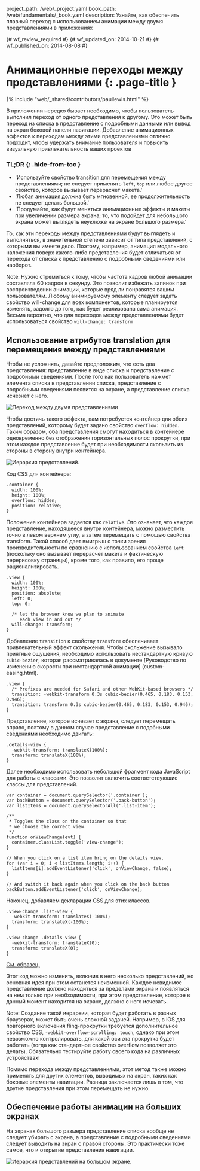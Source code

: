 project_path: /web/_project.yaml
book_path: /web/fundamentals/_book.yaml
description: Узнайте, как обеспечить плавный переход с использованием анимации между двумя представлениями в приложениях

{# wf_review_required #}
{# wf_updated_on: 2014-10-21 #}
{# wf_published_on: 2014-08-08 #}

# Анимационные переходы между представлениями {: .page-title }

{% include "web/_shared/contributors/paullewis.html" %}


В приложении нередко бывает необходимо, чтобы пользователь выполнил переход от одного представления к другому. Это может быть переход из списка в представление с подробными данными или вывод на экран боковой панели навигации. Добавление анимационных эффектов к переходам между этими представлениями отлично подходит, чтобы удержать внимание пользователя и повысить визуальную привлекательность ваших проектов

### TL;DR {: .hide-from-toc }
- 'Используйте свойство transition для перемещения между представлениями; не следует применять `left`, `top` или любое другое свойство, которое вызывает перерасчет макета.'
- 'Любая анимация должна быть мгновенной, ее продолжительность не следует делать большой.'
- 'Продумайте, как будут меняться анимационные эффекты и макеты при увеличении размера экрана; то, что подойдет для небольшого экрана может выглядеть неуклюже на экране большого размера.'


То, как эти переходы между представлениями будут выглядеть и выполняться, в значительной степени зависит от типа представлений, с которыми вы имеете дело. Поэтому, например, анимация модального наложения поверх какого-либо представления будет отличаться от перехода от списка к представлению с подробными сведениями или наоборот.

Note: Нужно стремиться к тому, чтобы частота кадров любой анимации составляла 60 кадров в секунду. Это позволит избежать запинок при воспроизведении анимации, которые вряд ли понравятся вашим пользователям. Любому анимируемому элементу следует задать свойство will-change для всех компонентов, которые планируется изменять, задолго до того, как будет реализована сама анимация. Весьма вероятно, что для переходов между представлениями будет использоваться свойство <code>will-change: transform</code>

## Использование атрибутов translation для перемещения между представлениями

Чтобы не усложнять, давайте предположим, что есть два представления: представление в виде списка и представление с подробными сведениями. После того как пользователь нажмет элемента списка в представлении списка, представление с подробными сведениями появится на экране, а представление списка исчезнет с него.

<img src="imgs/gifs/view-translate.gif" alt="Переход между двумя представлениями" />

Чтобы достичь такого эффекта, вам потребуется контейнер для обоих представлений, которому будет задано свойство `overflow: hidden`. Таким образом, оба представления смогут находиться в контейнере одновременно без отображения горизонтальных полос прокрутки, при этом каждое представление будет при необходимости скользить из стороны в сторону внутри контейнера.

<img src="imgs/container-two-views.svg" alt="Иерархия представлений." />

Код CSS для контейнера:


    .container {
      width: 100%;
      height: 100%;
      overflow: hidden;
      position: relative;
    }
    

Положение контейнера задается как `relative`. Это означает, что каждое представление, находящееся внутри контейнера, можно разместить точно в левом верхнем углу, а затем перемещать с помощью свойства transform. Такой способ дает выигрыш с точки зрения производительности по сравнению с использованием свойства `left` (поскольку оно вызывает перерасчет макета и фактическую перерисовку страницы), кроме того, как правило, его проще рационализировать.


    .view {
      width: 100%;
      height: 100%;
      position: absolute;
      left: 0;
      top: 0;
    
      /* let the browser know we plan to animate
         each view in and out */
      will-change: transform;
    }
    

Добавление `transition` к свойству `transform` обеспечивает привлекательный эффект скольжения. Чтобы скольжение вызывало приятные ощущения, необходимо использовать нестандартную кривую `cubic-bezier`, которая рассматривалась в документе [Руководство по изменению скорости при нестандартной анимации] (custom-easing.html).


    .view {
      /* Prefixes are needed for Safari and other WebKit-based browsers */
      transition: -webkit-transform 0.3s cubic-bezier(0.465, 0.183, 0.153, 0.946);
      transition: transform 0.3s cubic-bezier(0.465, 0.183, 0.153, 0.946);
    }
    

Представление, которое исчезает с экрана, следует перемещать вправо, поэтому в данном случае представление с подобными сведениями необходимо двигать:


    .details-view {
      -webkit-transform: translateX(100%);
      transform: translateX(100%);
    }
    

Далее необходимо использовать небольшой фрагмент кода JavaScript для работы с классами. Это позволит включить соответствующие классы для представлений.


    var container = document.querySelector('.container');
    var backButton = document.querySelector('.back-button');
    var listItems = document.querySelectorAll('.list-item');
    
    /**
     * Toggles the class on the container so that
     * we choose the correct view.
     */
    function onViewChange(evt) {
      container.classList.toggle('view-change');
    }
    
    // When you click on a list item bring on the details view.
    for (var i = 0; i < listItems.length; i++) {
      listItems[i].addEventListener('click', onViewChange, false);
    }
    
    // And switch it back again when you click on the back button
    backButton.addEventListener('click', onViewChange);
    

Наконец, добавляем декларации CSS для этих классов.


    .view-change .list-view {
      -webkit-transform: translateX(-100%);
      transform: translateX(-100%);
    }
    
    .view-change .details-view {
      -webkit-transform: translateX(0);
      transform: translateX(0);
    }
    

<a href="https://googlesamples.github.io/web-fundamentals/samples/../fundamentals/design-and-ui/animations/inter-view-animation.html">См. образец.</a>

Этот код можно изменить, включив в него несколько представлений, но основная идея при этом останется неизменной. Каждое невидимое представление должно находиться за пределами экрана и появляться на нем только при необходимости, при этом представление, которое в данный момент находится на экране, должно с него исчезать.

Note: Создание такой иерархии, которая будет работать в разных браузерах, может быть очень сложной задачей. Например, в iOS для повторного включения fling-прокрутки требуется дополнительное свойство CSS, <code>-webkit-overflow-scrolling: touch</code>, однако при этом невозможно контролировать, для какой оси эта прокрутка будет работать (тогда как стандартное свойство overflow позволяет это делать). Обязательно тестируйте работу своего кода на различных устройствах!

Помимо перехода между представлениями, этот метод также можно применять для других элементов, выводимых на экран, таких как боковые элементы навигации. Разница заключается лишь в том, что другие представления при этом перемещать не нужно.

## Обеспечение работы анимации на больших экранах

На экранах большого размера представление списка вообще не следует убирать с экрана, а представление с подробными сведениями следует выводить на экран с правой стороны. Это практически тоже самое, что и открытие представления навигации.

<img src="imgs/container-two-views-ls.svg" alt="Иерархия представлений на большом экране." />


